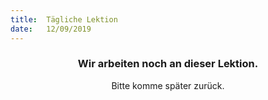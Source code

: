 ```yaml
---
title:  Tägliche Lektion
date:   12/09/2019
---
```


### <center>Wir arbeiten noch an dieser Lektion.</center>
<center>Bitte komme später zurück.</center>